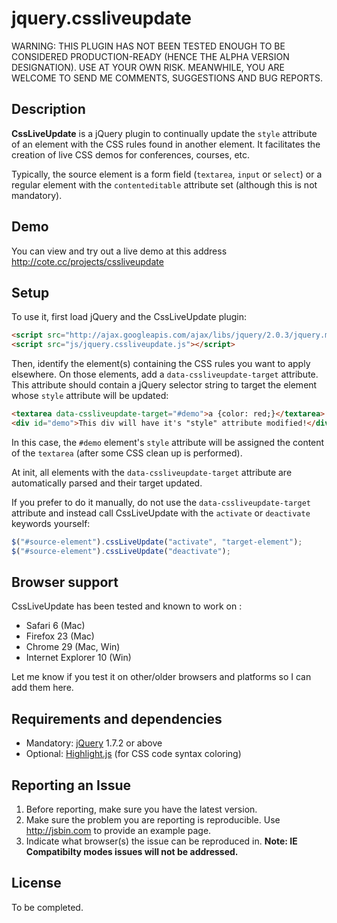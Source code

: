 jquery.cssliveupdate
====================

WARNING: THIS PLUGIN HAS NOT BEEN TESTED ENOUGH TO BE CONSIDERED PRODUCTION-READY (HENCE THE ALPHA VERSION DESIGNATION). USE AT YOUR OWN RISK. MEANWHILE, YOU ARE WELCOME TO SEND ME COMMENTS, SUGGESTIONS AND BUG REPORTS.

## Description

**CssLiveUpdate** is a jQuery plugin to continually update the `style` attribute of an element with the CSS rules found in another element. It facilitates the creation of live CSS demos for conferences, courses, etc.

Typically, the source element is a form field (`textarea`, `input` or `select`) or a regular element with the `contenteditable` attribute set (although this is not mandatory).

## Demo

You can view and try out a live demo at this address http://cote.cc/projects/cssliveupdate

## Setup

To use it, first load jQuery and the CssLiveUpdate plugin:

```html
<script src="http://ajax.googleapis.com/ajax/libs/jquery/2.0.3/jquery.min.js"></script>
<script src="js/jquery.cssliveupdate.js"></script>
```

Then, identify the element(s) containing the CSS rules you want to apply elsewhere. On those elements, add a `data-cssliveupdate-target` attribute. This attribute should contain a jQuery selector string to target the element whose `style` attribute will be updated:

```html
<textarea data-cssliveupdate-target="#demo">a {color: red;}</textarea>
<div id="demo">This div will have it's "style" attribute modified!</div>
```

In this case, the `#demo` element's `style` attribute will be assigned the content of the `textarea` (after some CSS clean up is performed).

At init, all elements with the `data-cssliveupdate-target` attribute are automatically parsed and their target updated. 

If you prefer to do it manually, do not use the `data-cssliveupdate-target` attribute and instead call CssLiveUpdate with the `activate` or `deactivate` keywords yourself:

```javascript
$("#source-element").cssLiveUpdate("activate", "target-element");
$("#source-element").cssLiveUpdate("deactivate");
```

## Browser support

CssLiveUpdate has been tested and known to work on : 

* Safari 6 (Mac)
* Firefox 23 (Mac)
* Chrome 29 (Mac, Win)
* Internet Explorer 10 (Win)

Let me know if you test it on other/older browsers and platforms so I can add them here.

## Requirements and dependencies

* Mandatory: [jQuery](http://jquery.com/) 1.7.2 or above
* Optional: [Highlight.js](http://softwaremaniacs.org/soft/highlight/en/) (for CSS code syntax coloring)

## Reporting an Issue

1. Before reporting, make sure you have the latest version.
2. Make sure the problem you are reporting is reproducible. Use http://jsbin.com to provide an example page.
3. Indicate what browser(s) the issue can be reproduced in. **Note: IE Compatibilty modes issues will not be addressed.**

## License

To be completed.
